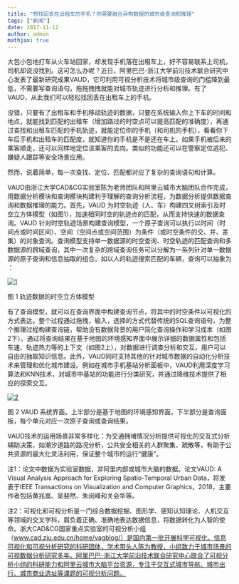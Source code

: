```yaml
---
title: "想找回丢在出租车的手机？你需要融合异构数据的城市级查询和推理"
tags: ["新闻"]
date: 2017-11-12
author: admin
mathjax: true
---
```


大包小包地打车从火车站回家，却发现手机落在出租车上，好不容易联系上司机，司机却说没找到。这可怎么办呢？近日，阿里巴巴-浙江大学前沿技术联合研究中心发表了最新研究成果VAUD，它可利用可视分析技术将城市级查询的门槛降到最低，不需要写查询语句，拖拖拽拽就能对城市轨迹进行分析和推理。有了 VAUD，从此我们可以轻松找回丢在出租车上的手机。

没错，只要有了出租车和手机移动轨迹的数据，只要在系统输入你上下车的时间和地点，就能找到匹配的出租车（增加路过的时空点可以提高匹配的准确度），再通过查找和出租车匹配的手机轨迹，就能定位你的手机（和司机的手机），看看你下车后手机和出租车的匹配度，就知道你的手机是不是还在车上。如果手机被后来的乘客顺走，还可以同样地定位该乘客的去向。类似的功能还可以在警察定位逃犯、嫌疑人跟踪等安全场景应用。

然而，说着简单，每一次查找、定位、匹配都对应了复杂的查询语句和计算。

VAUD由浙江大学CAD&CG实验室陈为老师团队和阿里云城市大脑团队合作完成，用数据分析模块和查询模块构建利于理解的查询分析流程，为数据分析提供数据查询和数据推理的能力。首先，VAUD 为时空轨迹（人、车）构建四叉树索引及时空立方体模型（如图1），加速相同时空的轨迹点的匹配，从而支持快速的数据查询。VAUD 针对时空轨迹场景构建查询模型，一个原子查询可以执行以时间（时间点或时间区间）、空间（空间点或空间范围）为条件（或时空条件的交、并、差集）的对象查询。查询模型支持单一数据源的时空查询、时空轨迹的匹配查询和多数据源的跨域查询，其中一次复杂的跨域查询任务可以分解为一系列针对单一数据源的原子查询和信息抽取的组合。如以人的轨迹搜索匹配的车辆，查询可以抽象为 ：

[![1](http://www.cad.zju.edu.cn/home/vagblog/wp-content/uploads/2017/11/1.jpg)](http://www.cad.zju.edu.cn/home/vagblog/wp-content/uploads/2017/11/1.jpg)

图 1 轨迹数据的时空立方体模型

有了查询模型，就可以在查询界面中构建查询节点，将其中的时空条件以可视化的方式表达。整个过程通过拖拽，输入，选择的方式代替传统的SQL查询语句，为整个推理过程构建查询链，帮助没有数据背景的用户简化查询操作和学习成本（如图2下）。通过将查询结果在基于地图的环境感知界面中展示详细的数据属性和包括车速、轨迹热力等的上下文（如图2上），对数据进行调查分析和交互，用户可以自由的抽取知识信息。此外，VAUD同时支持其他的针对城市数据的自动化分析技术来管理和优化城市建设。例如在城市手机基站分析面板中，VAUD利用深度学习算法和KNN技术，对城市中基站的功能进行分类研究，并通过降维技术提供了相应的探索交互。

[![2](http://www.cad.zju.edu.cn/home/vagblog/wp-content/uploads/2017/11/2.jpg)](http://www.cad.zju.edu.cn/home/vagblog/wp-content/uploads/2017/11/2.jpg)

图 2 VAUD 系统界面。上半部分是基于地图的环境感知界面，下半部分是查询面板，每个单元对应一次原子查询或查询结果。

VAUD技术的运用场景非常多样化：为交通拥堵情况分析提供可视化的交互式分析辅助决策，如潮汐道路的路况分析，公共安全相关的人群聚集、疏散等，有助于公共资源的最大化灵活利用，保证整个城市的运行“健康”。

注1：论文中数据为实验室数据，非阿里内部或城市大脑的数据。论文VAUD: A Visual Analysis Approach for Exploring Spatio-Temporal Urban Data，将发表于IEEE Transactions on Visualization and Computer Graphics，2018，主要作者包括黄兆嵩、吴斐然、朱闵峰和关会华等。

注2：可视化和可视分析是一门综合数据挖掘、图形学、感知认知理论、人机交互等领域的交叉学科，肩负着正确、准确地表达数据信息，将数据转化为人智的使命。浙大CAD&CG国家重点实验室的可视分析小组（www.cad.zju.edu.cn/home/vagblog/）是国内第一批开展科学可视化、信息可视化和可视分析研究的科研团体，学术带头人陈为教授，小组致力于城市场景的可视数据分析研究多年。阿里巴巴-浙江大学前沿技术联合研究中心联合了可视分析小组的科研能力和阿里云城市大脑平台资源，专注于交互式城市导航、城市出行、城市商业选址等课题的可视分析问题。